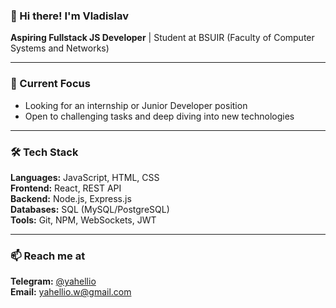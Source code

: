 ### 👋 Hi there! I'm Vladislav

**Aspiring Fullstack JS Developer** | Student at BSUIR (Faculty of Computer Systems and Networks)

---

### 🎯 Current Focus
*   Looking for an internship or Junior Developer position
*   Open to challenging tasks and deep diving into new technologies

---

### 🛠 Tech Stack
**Languages:** JavaScript, HTML, CSS  
**Frontend:** React, REST API  
**Backend:** Node.js, Express.js  
**Databases:** SQL (MySQL/PostgreSQL)  
**Tools:** Git, NPM, WebSockets, JWT

---

### 📫 Reach me at
**Telegram:** [@yahellio](https://t.me/yahellio)  
**Email:** [yahellio.w@gmail.com](mailto:yahellio.w@gmail.com)  

